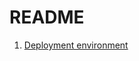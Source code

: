 # README

1. [Deployment environment](https://github.com/hippocommandus/cli/wiki/Deployment-environment)